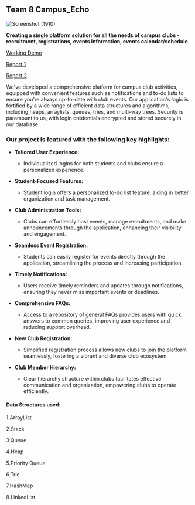 ##  Team 8 Campus_Echo

![Screenshot (1910)](https://github.com/Sanjana-Inapakolla/Buffer-5.0/assets/134955913/886f7674-6b63-4932-801d-37089965cf92)

**Creating a single platform solution for all the needs of campus clubs - recruitment, registrations, events information, events calendar/schedule.**

[Working Demo](https://drive.google.com/file/d/1UWNewiAWZlgQ5K7mZSkAXxcEw0DFg1pZ/view?usp=drivesdk)

[Report 1](https://docs.google.com/document/d/1IFnO9MH_F8qaf4okzsy6-lzsln_u7dWVZuLYJUAxEbE/edit?usp=sharing)

[Report 2](https://docs.google.com/document/d/15UqAnUVNDlAEj3McwgZAQz931N78j41ve8Q2wVrrMeM/edit?usp=sharing)

We've developed a comprehensive platform for campus club activities, equipped with convenient features such as notifications and to-do lists to ensure you're always up-to-date with club events. Our application's logic is fortified by a wide range of efficient data structures and algorithms, including heaps, arraylists, queues, tries, and multi-way trees. Security is paramount to us, with login credentials encrypted and stored securely in our database.

###  Our project is featured with the following key highlights:

- **Tailored User Experience:**
  - Individualized logins for both students and clubs ensure a personalized experience.
  
- **Student-Focused Features:**
  - Student login offers a personalized to-do list feature, aiding in better organization and task management.
  
- **Club Administration Tools:**
  - Clubs can effortlessly host events, manage recruitments, and make announcements through the application, enhancing their visibility and engagement.

- **Seamless Event Registration:**
  - Students can easily register for events directly through the application, streamlining the process and increasing participation.

- **Timely Notifications:**
  - Users receive timely reminders and updates through notifications, ensuring they never miss important events or deadlines.

- **Comprehensive FAQs:**
  - Access to a repository of general FAQs provides users with quick answers to common queries, improving user experience and reducing support overhead.

- **New Club Registration:**
  - Simplified registration process allows new clubs to join the platform seamlessly, fostering a vibrant and diverse club ecosystem.

- **Club Member Hierarchy:**
  - Clear hierarchy structure within clubs facilitates effective communication and organization, empowering clubs to operate efficiently.

#### Data Structures used:

1.ArrayList

2.Stack

3.Queue

4.Heap

5.Priority Queue

6.Trie

7.HashMap

8.LinkedList


